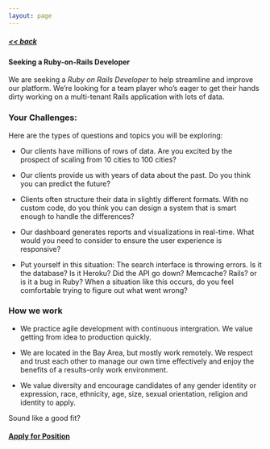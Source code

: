 ```yaml
---
layout: page
---
```



##### [<< back](/jobs)

#### Seeking a Ruby-on-Rails Developer
We are seeking a *Ruby on Rails Developer* to help streamline and improve our platform. We’re looking for a team player who’s eager to get their hands dirty working on a multi-tenant Rails application with lots of data.



### Your Challenges:

Here are the types of questions and topics you will be exploring:

  * Our clients have millions of rows of data. Are you excited by the prospect of scaling from 10 cities to 100 cities?
  
  * Our clients provide us with years of data about the past. Do you think you can predict the future?
  
  * Clients often structure their data in slightly different formats. With no custom code, do you think you can design a system that is smart enough to handle the differences?

  * Our dashboard generates reports and visualizations in real-time. What would you need to consider to ensure the user experience is responsive?
  
  * Put yourself in this situation: The search interface is throwing errors. Is it the database? Is it Heroku? Did the API go down? Memcache? Rails? or is it a bug in Ruby? When a situation like this occurs, do you feel comfortable trying to figure out what went wrong?
  
    
  
  

### How we work
  * We practice agile development with continuous intergration. We value getting from idea to production quickly.

  * We are located in the Bay Area, but mostly work remotely. We respect and trust each other to manage our own time effectively and enjoy the benefits of a results-only work environment.

  * We value diversity and encourage candidates of any gender identity or expression, race, ethnicity, age, size, sexual orientation, religion and identity to apply.


Sound like a good fit?

#### [Apply for Position](https://docs.google.com/a/civicindustries.com/forms/d/1qvmci4D9JvRgFfzFwctw7BA0TL4v5r6ek38vPYMZJ3I/viewform?usp=send_form)